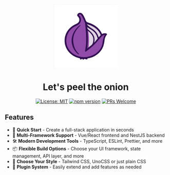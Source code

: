 <div align="center">
  <img src="./public/peel-onion.png" alt="Peel Onion Logo" width="200" />
  <h1>Let's peel the onion</h1>
</div>
<div align="center">
  
[![License: MIT](https://img.shields.io/badge/License-MIT-green.svg)](https://opensource.org/licenses/MIT)
[![npm version](https://img.shields.io/npm/v/peel-onion.svg?style=flat)](https://www.npmjs.com/package/peel-onion)
[![PRs Welcome](https://img.shields.io/badge/PRs-welcome-brightgreen.svg)](https://github.com/yourusername/peel-onion/pulls)
</div>

## Features

- 🚀 **Quick Start** - Create a full-stack application in seconds
- 🔄 **Multi-Framework Support** - Vue/React frontend and NestJS backend
- 🛠️ **Modern Development Tools** - TypeScript, ESLint, Prettier, and more
- 📦 **Flexible Build Options** - Choose your UI framework, state management, API layer, and more
- 🎨 **Choose Your Style** - Tailwind CSS, UnoCSS or just plain CSS
- 🔌 **Plugin System** - Easily extend and add features as needed
